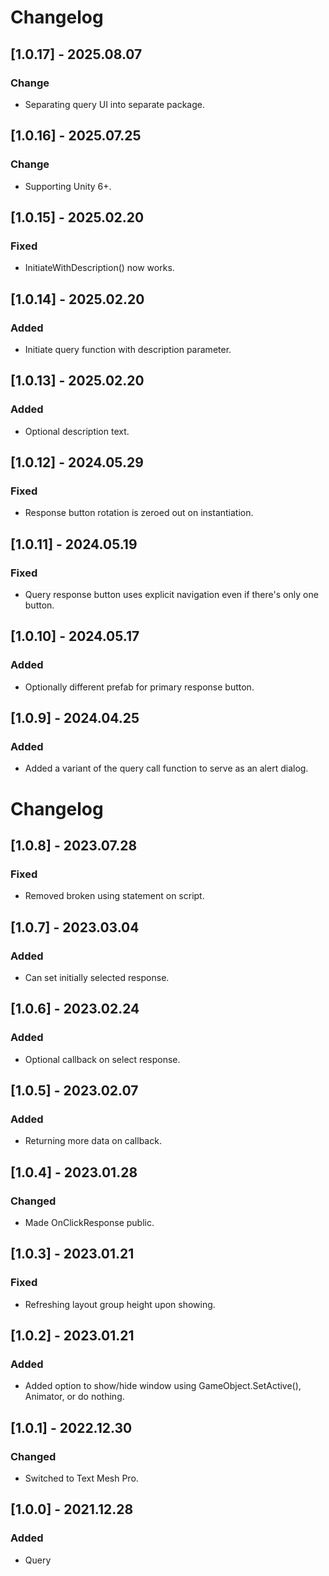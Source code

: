 # Changelog

## [1.0.17] - 2025.08.07

### Change

- Separating query UI into separate package.

## [1.0.16] - 2025.07.25

### Change

- Supporting Unity 6+.

## [1.0.15] - 2025.02.20

### Fixed

* InitiateWithDescription() now works.

## [1.0.14] - 2025.02.20

### Added

* Initiate query function with description parameter.

## [1.0.13] - 2025.02.20

### Added

* Optional description text.

## [1.0.12] - 2024.05.29

### Fixed

* Response button rotation is zeroed out on instantiation.

## [1.0.11] - 2024.05.19

### Fixed

* Query response button uses explicit navigation even if there's only one button.

## [1.0.10] - 2024.05.17

### Added

* Optionally different prefab for primary response button.

## [1.0.9] - 2024.04.25

### Added

* Added a variant of the query call function to serve as an alert dialog.

# Changelog

## [1.0.8] - 2023.07.28

### Fixed

* Removed broken using statement on script.

## [1.0.7] - 2023.03.04

### Added

* Can set initially selected response.

## [1.0.6] - 2023.02.24

### Added

* Optional callback on select response.

## [1.0.5] - 2023.02.07

### Added

* Returning more data on callback.

## [1.0.4] - 2023.01.28

### Changed

* Made OnClickResponse public.

## [1.0.3] - 2023.01.21

### Fixed

* Refreshing layout group height upon showing.

## [1.0.2] - 2023.01.21

### Added

* Added option to show/hide window using GameObject.SetActive(), Animator, or do nothing.

## [1.0.1] - 2022.12.30

### Changed

* Switched to Text Mesh Pro.

## [1.0.0] - 2021.12.28

### Added

* Query
